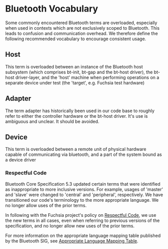 # Bluetooth Vocabulary

Some commonly encountered Bluetooth terms are overloaded, especially when used
in contexts which are not exclusively scoped to Bluetooth. This leads to
confusion and communication overhead. We therefore define the following
recommended vocabulary to encourage consistent usage.

## Host

This term is overloaded between an instance of the Bluetooth host subsystem
(which comprises bt-init, bt-gap and the bt-host driver), the bt-host
driver-layer, and the 'host' machine when performing operations on a separate
device under test (the 'target', e.g. Fuchsia test hardware)

## Adapter

The term adapter has historically been used in our code base to roughly refer to
either the controller hardware or the bt-host driver. It's use is ambiguous and
unclear. It should be avoided.

## Device

This term is overloaded between a remote unit of physical hardware capable of
communicating via bluetooth, and a part of the system bound as a device driver

### Respectful Code

Bluetooth Core Specification 5.3 updated certain terms that were identified as
inappropriate to more inclusive versions. For example, usages of 'master' and
'slave' were changed to 'central' and 'peripheral', respectively. We have
transitioned our code's terminology to the more appropriate language. We no
longer allow uses of the prior terms.

In following with the Fuchsia project's policy on
[Respectful Code](https://fuchsia.dev/fuchsia-src/contribute/respectful_code),
we use the new terms in all cases, even when referring to previous versions of
the specification, and no longer allow new uses of the prior terms.

For more information on the appropriate language mapping table published by the
Bluetooth SIG, see
[Appropriate Language Mapping Table](https://specificationrefs.bluetooth.com/language-mapping/Appropriate_Language_Mapping_Table.pdf).
